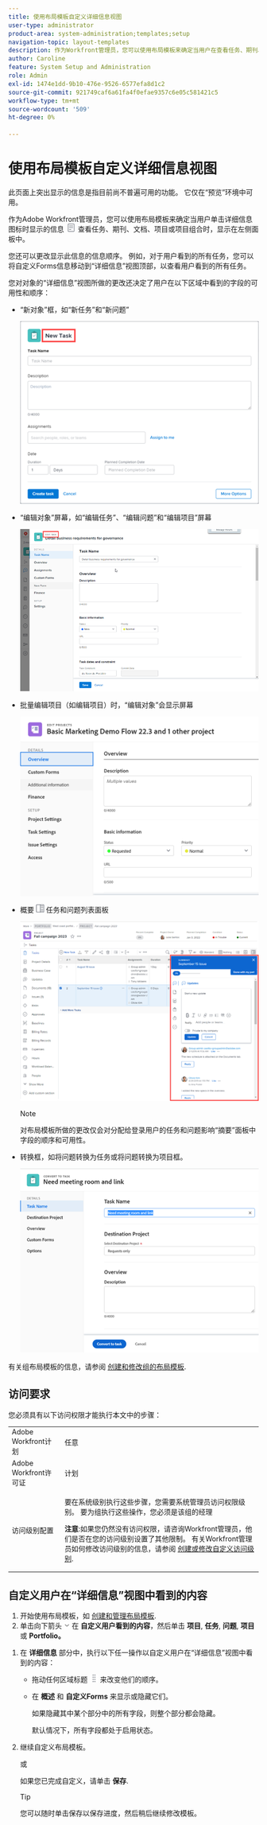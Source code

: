 ```yaml
---
title: 使用布局模板自定义详细信息视图
user-type: administrator
product-area: system-administration;templates;setup
navigation-topic: layout-templates
description: 作为Workfront管理员，您可以使用布局模板来确定当用户在查看任务、期刊、文档、项目或项目组合时选择左侧面板中的“详细信息”部分时显示的信息。
author: Caroline
feature: System Setup and Administration
role: Admin
exl-id: 1474e1dd-9b10-476e-9526-6577efa8d1c2
source-git-commit: 921749caf6a61fa4f0efae9357c6e05c581421c5
workflow-type: tm+mt
source-wordcount: '509'
ht-degree: 0%

---
```


# 使用布局模板自定义详细信息视图

<span class="preview">此页面上突出显示的信息是指目前尚不普遍可用的功能。 它仅在“预览”环境中可用。</span>

作为Adobe Workfront管理员，您可以使用布局模板来确定当用户单击详细信息图标时显示的信息 ![](assets/project-details-icon.png) 查看任务、期刊、文档、项目或项目组合时，显示在左侧面板中。

<!--
or billing record
-->

您还可以更改显示此信息的信息顺序。 例如，对于用户看到的所有任务，您可以将自定义Forms信息移动到“详细信息”视图顶部，以查看用户看到的所有任务。

您对对象的“详细信息”视图所做的更改还决定了用户在以下区域中看到的字段的可用性和顺序：

* “新对象”框，如“新任务”和“新问题”

   ![](assets/new-task-dialog.png)

* “编辑对象”屏幕，如“编辑任务”、“编辑问题”和“编辑项目”屏幕

   ![](assets/edit-task-screen.png)


* <span class="preview">批量编辑项目（如编辑项目）时，“编辑对象”会显示屏幕</span>

   <span>![](assets/customize-edit-projects-in-bulk-box-with-layout-template.png)</span>


* 概要 ![](assets/summary-panel-icon.png) 任务和问题列表面板

   ![](assets/summary-area.png)

   >[!NOTE]
   >
   >对布局模板所做的更改仅会对分配给登录用户的任务和问题影响“摘要”面板中字段的顺序和可用性。

* 转换框，如将问题转换为任务或将问题转换为项目框。

   ![将问题转换为任务框](assets/convert-issue-to-task-box.png)

有关组布局模板的信息，请参阅 [创建和修改组的布局模板](../../../administration-and-setup/manage-groups/work-with-group-objects/create-and-modify-a-groups-layout-templates.md).

## 访问要求

您必须具有以下访问权限才能执行本文中的步骤：

<table style="table-layout:auto"> 
 <col> 
 <col> 
 <tbody> 
  <tr> 
   <td role="rowheader">Adobe Workfront计划</td> 
   <td>任意</td> 
  </tr> 
  <tr> 
   <td role="rowheader">Adobe Workfront许可证</td> 
   <td>计划</td> 
  </tr> 
  <tr> 
   <td role="rowheader">访问级别配置</td> 
   <td> <p>要在系统级别执行这些步骤，您需要系统管理员访问权限级别。
要为组执行这些操作，您必须是该组的经理</p> <p><b>注意</b>:如果您仍然没有访问权限，请咨询Workfront管理员，他们是否在您的访问级别设置了其他限制。 有关Workfront管理员如何修改访问级别的信息，请参阅 <a href="../../../administration-and-setup/add-users/configure-and-grant-access/create-modify-access-levels.md" class="MCXref xref">创建或修改自定义访问级别</a>.</p> </td> 
  </tr> 
 </tbody> 
</table>

## 自定义用户在“详细信息”视图中看到的内容

1. 开始使用布局模板，如 [创建和管理布局模板](../../../administration-and-setup/customize-workfront/use-layout-templates/create-and-manage-layout-templates.md).
1. 单击向下箭头 ![](assets/dropdown-arrow-12x12.png) 在 **自定义用户看到的内容**，然后单击 **项目**, **任务**, **问题**, **项目**&#x200B;或 **Portfolio。**
<!--
, or billing record
-->

1. 在 **详细信息** 部分中，执行以下任一操作以自定义用户在“详细信息”视图中看到的内容：

   * 拖动任何区域标题 ![](assets/move-icon---dots.png) 来改变他们的顺序。
   * 在 **概述** 和 **自定义Forms** 来显示或隐藏它们。

      如果隐藏其中某个部分中的所有字段，则整个部分都会隐藏。

      默认情况下，所有字段都处于启用状态。

1. 继续自定义布局模板。

   或

   如果您已完成自定义，请单击 **保存**.

   >[!TIP]
   >
   >您可以随时单击保存以保存进度，然后稍后继续修改模板。
